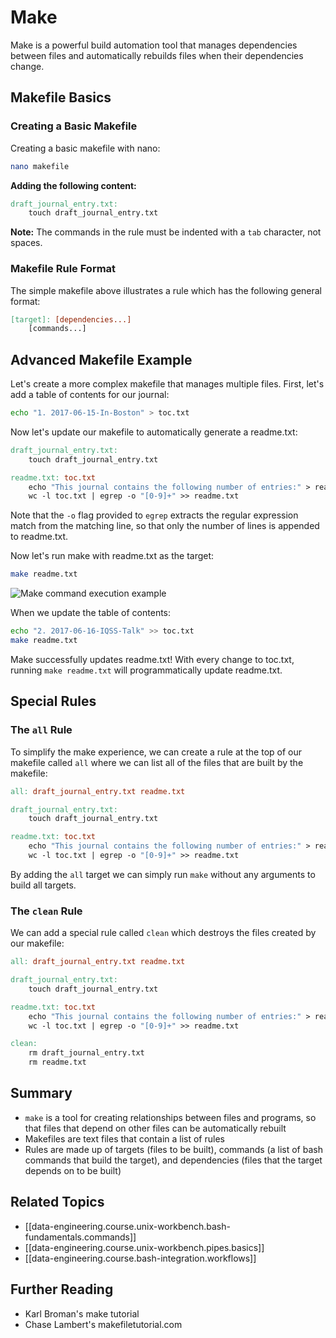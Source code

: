 # Make

Make is a powerful build automation tool that manages dependencies between files and automatically rebuilds files when their dependencies change.

## Makefile Basics

### Creating a Basic Makefile

Creating a basic makefile with nano:

```bash
nano makefile
```

**Adding the following content:**

```makefile
draft_journal_entry.txt:
	touch draft_journal_entry.txt
```

**Note:** The commands in the rule must be indented with a `tab` character, not spaces.

### Makefile Rule Format

The simple makefile above illustrates a rule which has the following general format:

```makefile
[target]: [dependencies...]
	[commands...]
```

## Advanced Makefile Example

Let's create a more complex makefile that manages multiple files. First, let's add a table of contents for our journal:

```bash
echo "1. 2017-06-15-In-Boston" > toc.txt
```

Now let's update our makefile to automatically generate a readme.txt:

```makefile
draft_journal_entry.txt:
	touch draft_journal_entry.txt

readme.txt: toc.txt
	echo "This journal contains the following number of entries:" > readme.txt
	wc -l toc.txt | egrep -o "[0-9]+" >> readme.txt
```

Note that the `-o` flag provided to `egrep` extracts the regular expression match from the matching line, so that only the number of lines is appended to readme.txt.

Now let's run make with readme.txt as the target:

```bash
make readme.txt
```

![Make command execution example](../../../assets/images/unix-workbench/image-12.png)

When we update the table of contents:

```bash
echo "2. 2017-06-16-IQSS-Talk" >> toc.txt
make readme.txt
```

Make successfully updates readme.txt! With every change to toc.txt, running `make readme.txt` will programmatically update readme.txt.

## Special Rules

### The `all` Rule

To simplify the make experience, we can create a rule at the top of our makefile called `all` where we can list all of the files that are built by the makefile:

```makefile
all: draft_journal_entry.txt readme.txt

draft_journal_entry.txt:
	touch draft_journal_entry.txt

readme.txt: toc.txt
	echo "This journal contains the following number of entries:" > readme.txt
	wc -l toc.txt | egrep -o "[0-9]+" >> readme.txt
```

By adding the `all` target we can simply run `make` without any arguments to build all targets.

### The `clean` Rule

We can add a special rule called `clean` which destroys the files created by our makefile:

```makefile
all: draft_journal_entry.txt readme.txt

draft_journal_entry.txt:
	touch draft_journal_entry.txt

readme.txt: toc.txt
	echo "This journal contains the following number of entries:" > readme.txt
	wc -l toc.txt | egrep -o "[0-9]+" >> readme.txt

clean:
	rm draft_journal_entry.txt
	rm readme.txt
```

## Summary

- `make` is a tool for creating relationships between files and programs, so that files that depend on other files can be automatically rebuilt
- Makefiles are text files that contain a list of rules
- Rules are made up of targets (files to be built), commands (a list of bash commands that build the target), and dependencies (files that the target depends on to be built)

## Related Topics

- [[data-engineering.course.unix-workbench.bash-fundamentals.commands]]
- [[data-engineering.course.unix-workbench.pipes.basics]]
- [[data-engineering.course.bash-integration.workflows]]

## Further Reading

- Karl Broman's make tutorial
- Chase Lambert's makefiletutorial.com